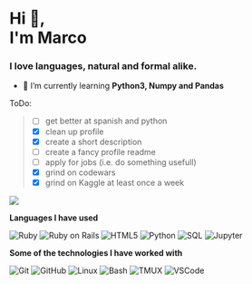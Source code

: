 <h1 align="left">Hi 👋, <BR> I'm Marco</h1>
<h3 align="left">I love languages, natural and formal alike.</h3>

- 🌱 I’m currently learning **Python3, Numpy and Pandas**

ToDo:
> - [ ] get better at spanish and python
> - [x] clean up profile
> - [x] create a short description
> - [ ] create a fancy profile readme
> - [ ] apply for jobs (i.e. do something usefull)
> - [x] grind on codewars
> - [x] grind on Kaggle at least once a week

[<img src="https://www.codewars.com/users/ma-fox/badges/large">](https://www.codewars.com/users/ma-fox)

<!-- <h3 align="left">Connect with me:</h3>
<p align="left">
<a href="https://linkedin.com/in/ma-fox" target="blank"><img align="center" src="https://raw.githubusercontent.com/rahuldkjain/github-profile-readme-generator/master/src/images/icons/Social/linked-in-alt.svg" alt="ma-fox" height="30" width="40" /></a>
<a href="https://stackoverflow.com/users/19665349" target="blank"><img align="center" src="https://raw.githubusercontent.com/rahuldkjain/github-profile-readme-generator/master/src/images/icons/Social/stack-overflow.svg" alt="19665349" height="30" width="40" /></a>
<a href="https://kaggle.com/ma_fox" target="blank"><img align="center" src="https://raw.githubusercontent.com/rahuldkjain/github-profile-readme-generator/master/src/images/icons/Social/kaggle.svg" alt="ma_fox" height="30" width="40" /></a>
</p>
<!--  -->
<!-- <h3 align="left">Languages and Tools:</h3>
<p align="left"> <a href="https://www.gnu.org/software/bash/" target="_blank" rel="noreferrer"> <img src="https://www.vectorlogo.zone/logos/gnu_bash/gnu_bash-icon.svg" alt="bash" width="40" height="40"/> </a> <a href="https://git-scm.com/" target="_blank" rel="noreferrer"> <img src="https://www.vectorlogo.zone/logos/git-scm/git-scm-icon.svg" alt="git" width="40" height="40"/> </a> <a href="https://heroku.com" target="_blank" rel="noreferrer"> <img src="https://www.vectorlogo.zone/logos/heroku/heroku-icon.svg" alt="heroku" width="40" height="40"/> </a> <a href="https://www.w3.org/html/" target="_blank" rel="noreferrer"> <img src="https://raw.githubusercontent.com/devicons/devicon/master/icons/html5/html5-original-wordmark.svg" alt="html5" width="40" height="40"/> </a> <a href="https://www.linux.org/" target="_blank" rel="noreferrer"> <img src="https://raw.githubusercontent.com/devicons/devicon/master/icons/linux/linux-original.svg" alt="linux" width="40" height="40"/> </a> <a href="https://www.mysql.com/" target="_blank" rel="noreferrer"> <img src="https://raw.githubusercontent.com/devicons/devicon/master/icons/mysql/mysql-original-wordmark.svg" alt="mysql" width="40" height="40"/> </a> <a href="https://nodejs.org" target="_blank" rel="noreferrer"> <img src="https://raw.githubusercontent.com/devicons/devicon/master/icons/nodejs/nodejs-original-wordmark.svg" alt="nodejs" width="40" height="40"/> </a> <a href="https://www.python.org" target="_blank" rel="noreferrer"> <img src="https://raw.githubusercontent.com/devicons/devicon/master/icons/python/python-original.svg" alt="python" width="40" height="40"/> </a> <a href="https://rubyonrails.org" target="_blank" rel="noreferrer"> <img src="https://raw.githubusercontent.com/devicons/devicon/master/icons/rails/rails-original-wordmark.svg" alt="rails" width="40" height="40"/> </a> <a href="https://www.ruby-lang.org/en/" target="_blank" rel="noreferrer"> <img src="https://raw.githubusercontent.com/devicons/devicon/master/icons/ruby/ruby-original.svg" alt="ruby" width="40" height="40"/> </a> </p> -->

**Languages I have used**

![Ruby](https://img.shields.io/badge/Ruby-CC342D?style=flat&logo=ruby&Color=white)
![Ruby on Rails](https://img.shields.io/badge/Ruby_on_Rails-CC0000?style=flat&logo=ruby-on-rails&Color=white)
![HTML5](https://img.shields.io/badge/-HTML5-000000?style=flat&logo=HTML5)
![Python](https://img.shields.io/badge/Python-FFD43B?style=flat&logo=python&logoColor=blue)
![SQL](https://img.shields.io/badge/MySQL-005C84?flat&logo=mysql&logoColor=white)
![Jupyter](https://img.shields.io/badge/Jupyter-F37626.svg?&flat&logo=Jupyter&logoColor=white)

**Some of the technologies I have worked with**

![Git](https://img.shields.io/badge/GIT-E44C30?flat&logo=git&logoColor=white)
![GitHub](https://img.shields.io/badge/GitHub-100000?flat&logo=github&logoColor=white)
![Linux](https://img.shields.io/badge/-Linux-000000?style=flat&logo=linux&logoColor=FCC624)
![Bash](https://img.shields.io/badge/GNU%20Bash-4EAA25?flat&logo=GNU%20Bash&logoColor=white)
![TMUX](https://img.shields.io/badge/tmux-1BB91F?flat&logo=tmux&logoColor=white)
![VSCode](https://img.shields.io/badge/-VSCode-000000?style=flat&logo=visual-studio-code&logoColor=007ACC)
